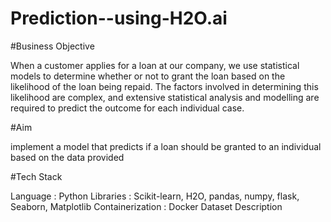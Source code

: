 # Prediction--using-H2O.ai

#Business Objective

When a customer applies for a loan at our company, we use statistical models to determine whether or not to grant the loan based on the likelihood of the loan being repaid. The factors involved in determining this likelihood are complex, and extensive statistical analysis and modelling are required to predict the outcome for each individual case.

#Aim

implement a model that predicts if a loan should be granted to an individual based on the data provided

 

#Tech Stack

Language : Python
Libraries : Scikit-learn, H2O, pandas, numpy, flask, Seaborn, Matplotlib
Containerization : Docker
Dataset Description
